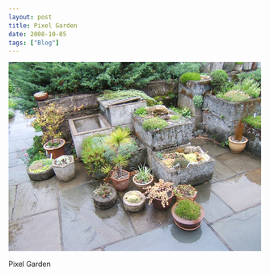 ```yaml
---
layout: post
title: Pixel Garden
date: 2008-10-05
tags: ["Blog"]
---
```


![](k3Im6rfOqepkzrmpLJYhaTQIo1_500.jpg)  

Pixel Garden